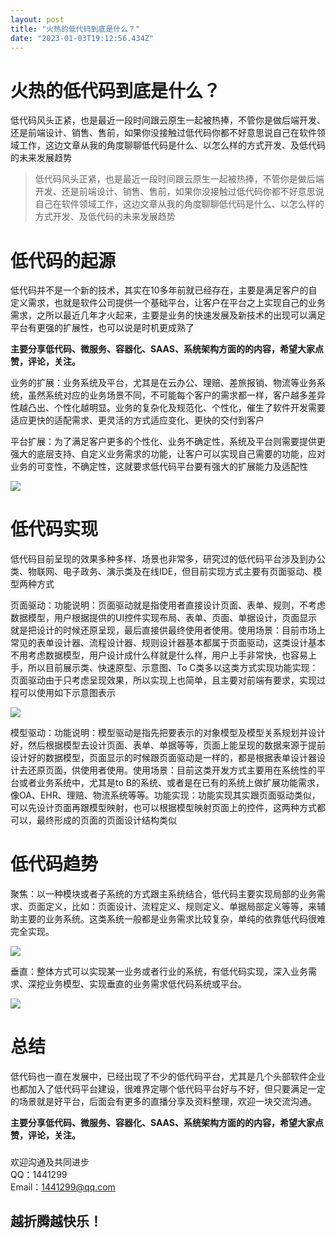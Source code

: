 ```yaml
---
layout: post
title: "火热的低代码到底是什么？"
date: "2023-01-03T19:12:56.434Z"
---
```

火热的低代码到底是什么？
============

低代码风头正紧，也是最近一段时间跟云原生一起被热捧，不管你是做后端开发、还是前端设计、销售、售前，如果你没接触过低代码你都不好意思说自己在软件领域工作，这边文章从我的角度聊聊低代码是什么、以怎么样的方式开发、及低代码的未来发展趋势

> 低代码风头正紧，也是最近一段时间跟云原生一起被热捧，不管你是做后端开发、还是前端设计、销售、售前，如果你没接触过低代码你都不好意思说自己在软件领域工作，这边文章从我的角度聊聊低代码是什么、以怎么样的方式开发、及低代码的未来发展趋势

低代码的起源
======

低代码并不是一个新的技术，其实在10多年前就已经存在，主要是满足客户的自定义需求，也就是软件公司提供一个基础平台，让客户在平台之上实现自己的业务需求，之所以最近几年才火起来，主要是业务的快速发展及新技术的出现可以满足平台有更强的扩展性，也可以说是时机更成熟了

**主要分享低代码、微服务、容器化、SAAS‬、系统架构方面的的‬内容‬‬，希望‬大家‬点赞‬，评论，关注‬。**

业务的扩展：业务系统及平台，尤其是在云办公、理赔、差旅报销、物流等业务系统，虽然系统对应的业务场景不同，不可能每个客户的需求都一样，客户越多差异性越凸出、个性化越明显。业务的复杂化及规范化、个性化，催生了软件开发需要适应更快的适配需求、更灵活的方式适应变化、更快的交付到客户

平台扩展：为了满足客户更多的个性化、业务不确定性，系统及平台则需要提供更强大的底层支持、自定义业务需求的功能，让客户可以实现自己需要的功能，应对业务的可变性，不确定性，这就要求低代码平台要有强大的扩展能力及适配性

![](https://mp.toutiao.com/mp/agw/article_material/open_image/get?code=ZjUyMjUzMWQ3Njg2NGI0NmY4ODI2NDhjZGE2NzA3ZTUsMTY3MjczMjc3NDk4Ng==)

低代码实现
=====

低代码目前呈现的效果多种多样、场景也非常多，研究过的低代码平台涉及到办公类、物联网、电子政务、演示类及在线IDE，但目前实现方式主要有页面驱动、模型两种方式

页面驱动：功能说明：页面驱动就是指使用者直接设计页面、表单、规则，不考虑数据模型，用户根据提供的UI控件实现布局、表单、页面、单据设计，页面显示就是把设计的时候还原呈现，最后直接供最终使用者使用。使用场景：目前市场上常见的表单设计器、流程设计器、规则设计器基本都属于页面驱动，这类设计基本不用考虑数据模型，用户设计成什么样就是什么样，用户上手非常快，也容易上手，所以目前展示类、快速原型、示意图、To C类多以这类方式实现功能实现：页面驱动由于只考虑呈现效果，所以实现上也简单，且主要对前端有要求，实现过程可以使用如下示意图表示

![](https://mp.toutiao.com/mp/agw/article_material/open_image/get?code=OTkwYmJlMjZjYmMzMGQ4MmYwODQ3ZDRhYjc2ZmRkMTMsMTY3MjczMjc3NDk4Ng==)

模型驱动：功能说明：模型驱动是指先把要表示的对象模型及模型关系规划并设计好，然后根据模型去设计页面、表单、单据等等，页面上能呈现的数据来源于提前设计好的数据模型，页面显示的时候跟页面驱动是一样的，都是根据表单设计器设计去还原页面，供使用者使用。使用场景：目前这类开发方式主要用在系统性的平台或者业务系统中，尤其是to B的系统、或者是在已有的系统上做扩展功能需求，像OA、EHR、理赔、物流系统等等。功能实现：功能实现其实跟页面驱动类似，可以先设计页面再跟模型映射，也可以根据模型映射页面上的控件，这两种方式都可以，最终形成的页面的页面设计结构类似

低代码趋势
=====

聚焦：以一种模块或者子系统的方式跟主系统结合，低代码主要实现局部的业务需求、页面定义，比如：页面设计、流程定义、规则定义、单据局部定义等等，来辅助主要的业务系统。这类系统一般都是业务需求比较复杂，单纯的依靠低代码很难完全实现。

![](https://mp.toutiao.com/mp/agw/article_material/open_image/get?code=MDJkYTA3YjMwNzQ4MWQxNzVmMjVkNjQ0MDA4NTA5ZjksMTY3MjczMjc3NDk4Ng==)

垂直：整体方式可以实现某一业务或者行业的系统，有低代码实现，深入业务需求、深挖业务模型、实现垂直的业务需求低代码系统或平台。

![](https://mp.toutiao.com/mp/agw/article_material/open_image/get?code=MTZlODViNzMxZjJkNzhiMzViNDBkNjAxYWNhOGE2NDAsMTY3MjczMjc3NDk4Ng==)

总结
==

低代码也一直在发展中，已经出现了不少的低代码平台，尤其是几个头部软件企业也都加入了低代码平台建设，很难界定哪个低代码平台好与不好，但只要满足一定的场景就是好平台，后面会有更多的直播分享及资料整理，欢迎一块交流沟通。

**主要分享低代码、微服务、容器化、SAAS‬、系统架构方面的的‬内容‬‬，希望‬大家‬点赞‬，评论，关注‬。**

###   
欢迎沟通及共同进步  
QQ：1441299  
Email：1441299@qq.com  

越折腾越快乐！
-------